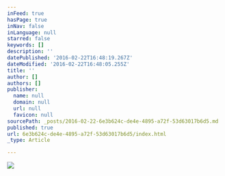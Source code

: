 ```yaml
---
inFeed: true
hasPage: true
inNav: false
inLanguage: null
starred: false
keywords: []
description: ''
datePublished: '2016-02-22T16:48:19.267Z'
dateModified: '2016-02-22T16:48:05.255Z'
title: ''
author: []
authors: []
publisher:
  name: null
  domain: null
  url: null
  favicon: null
sourcePath: _posts/2016-02-22-6e3b624c-de4e-4895-a72f-53d63017b6d5.md
published: true
url: 6e3b624c-de4e-4895-a72f-53d63017b6d5/index.html
_type: Article

---
```

![](https://the-grid-user-content.s3-us-west-2.amazonaws.com/a9832ffe-0914-4821-8438-6f98444b7c9c.png)